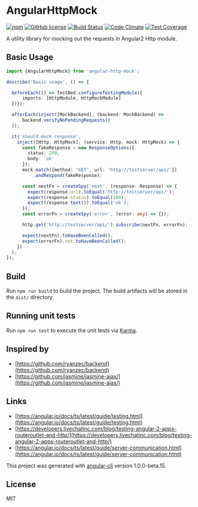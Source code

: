 # AngularHttpMock

[![npm](https://img.shields.io/npm/v/@generalov/angular-http-mock.svg)](https://www.npmjs.com/package/@generalov/angular-http-mock)
[![GitHub license](https://img.shields.io/badge/license-MIT-blue.svg?style=flat-square)](https://raw.githubusercontent.com/generalov/angular-http-mock/master/LICENSE)
[![Build Status](https://travis-ci.org/generalov/angular-http-mock.svg?branch=master)](https://travis-ci.org/generalov/angular-http-mock)
[![Code Climate](https://codeclimate.com/github/generalov/angular-http-mock/badges/gpa.svg)](https://codeclimate.com/github/generalov/angular-http-mock)
[![Test Coverage](https://codeclimate.com/github/generalov/angular-http-mock/badges/coverage.svg)](https://codeclimate.com/github/generalov/angular-http-mock/coverage)

A utility library for mocking out the requests in Angular2 Http module.

## Basic Usage

```TypeScript
import {AngularHttpMock} from 'angular-http-mock';

describe('Basic usage', () => {

  beforeEach(() => TestBed.configureTestingModule({
      imports: [HttpModule, HttpMockModule]
  })});

  afterEach(inject([MockBackend], (backend: MockBackend) => 
      backend.verifyNoPendingRequests()
  ));

  it('should mock response',
    inject([Http, HttpMock], (service: Http, mock: HttpMock) => {
      const fakeResponse = new ResponseOptions({
        status: 200,
        body: 'ok'
      });
      mock.match({method: 'GET', url: 'http://testserver/api/'})
          .andRespond(fakeResponse);

      const nextFn = createSpy('next', (response: Response) => {
        expect(response.url).toEqual('http://testserver/api/');
        expect(response.status).toEqual(200);
        expect(response.text()).toEqual('ok');
      });
      const errorFn = createSpy('error', (error: any) => {});

      http.get('http://testserver/api/').subscribe(nextFn, errorFn);

      expect(nextFn).toHaveBeenCalled();
      expect(errorFn).not.toHaveBeenCalled();
    })
  );
});
```

## Build

Run `npm run build` to build the project. The build artifacts will be
stored in the `dist/` directory.

## Running unit tests

Run `npm run test` to execute the unit tests via [Karma][karma].

## Inspired by

* [https://github.com/ryanzec/backend](https://github.com/ryanzec/backend)
* [https://github.com/jasmine/jasmine-ajax/](https://github.com/jasmine/jasmine-ajax/)

## Links

* [https://angular.io/docs/ts/latest/guide/testing.html](https://angular.io/docs/ts/latest/guide/testing.html)
* [https://developers.livechatinc.com/blog/testing-angular-2-apps-routeroutlet-and-http/](https://developers.livechatinc.com/blog/testing-angular-2-apps-routeroutlet-and-http/)
* [https://angular.io/docs/ts/latest/guide/server-communication.html](https://angular.io/docs/ts/latest/guide/server-communication.html)

This project was generated with [angular-cli][angular-cli]
version 1.0.0-beta.15.

## License

MIT

[angular-cli]: https://github.com/angular/angular-cli
[karma]: https://karma-runner.github.io
